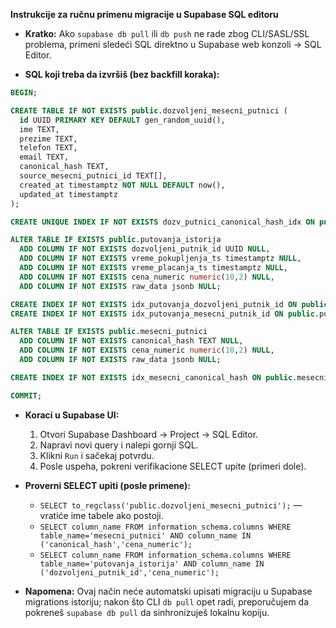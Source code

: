 **Instrukcije za ručnu primenu migracije u Supabase SQL editoru**

- **Kratko:** Ako `supabase db pull` ili `db push` ne rade zbog CLI/SASL/SSL problema, primeni sledeći SQL direktno u Supabase web konzoli -> SQL Editor.

- **SQL koji treba da izvršiš (bez backfill koraka):**

```sql
BEGIN;

CREATE TABLE IF NOT EXISTS public.dozvoljeni_mesecni_putnici (
  id UUID PRIMARY KEY DEFAULT gen_random_uuid(),
  ime TEXT,
  prezime TEXT,
  telefon TEXT,
  email TEXT,
  canonical_hash TEXT,
  source_mesecni_putnici_id TEXT[],
  created_at timestamptz NOT NULL DEFAULT now(),
  updated_at timestamptz
);

CREATE UNIQUE INDEX IF NOT EXISTS dozv_putnici_canonical_hash_idx ON public.dozvoljeni_mesecni_putnici (canonical_hash);

ALTER TABLE IF EXISTS public.putovanja_istorija
  ADD COLUMN IF NOT EXISTS dozvoljeni_putnik_id UUID NULL,
  ADD COLUMN IF NOT EXISTS vreme_pokupljenja_ts timestamptz NULL,
  ADD COLUMN IF NOT EXISTS vreme_placanja_ts timestamptz NULL,
  ADD COLUMN IF NOT EXISTS cena_numeric numeric(10,2) NULL,
  ADD COLUMN IF NOT EXISTS raw_data jsonb NULL;

CREATE INDEX IF NOT EXISTS idx_putovanja_dozvoljeni_putnik_id ON public.putovanja_istorija (dozvoljeni_putnik_id);
CREATE INDEX IF NOT EXISTS idx_putovanja_mesecni_putnik_id ON public.putovanja_istorija (mesecni_putnik_id);

ALTER TABLE IF EXISTS public.mesecni_putnici
  ADD COLUMN IF NOT EXISTS canonical_hash TEXT NULL,
  ADD COLUMN IF NOT EXISTS cena_numeric numeric(10,2) NULL,
  ADD COLUMN IF NOT EXISTS raw_data jsonb NULL;

CREATE INDEX IF NOT EXISTS idx_mesecni_canonical_hash ON public.mesecni_putnici (canonical_hash);

COMMIT;
```

- **Koraci u Supabase UI:**
  1. Otvori Supabase Dashboard -> Project -> SQL Editor.
  2. Napravi novi query i nalepi gornji SQL.
  3. Klikni `Run` i sačekaj potvrdu.
  4. Posle uspeha, pokreni verifikacione SELECT upite (primeri dole).

- **Proverni SELECT upiti (posle primene):**
  - `SELECT to_regclass('public.dozvoljeni_mesecni_putnici');` — vratiće ime tabele ako postoji.
  - `SELECT column_name FROM information_schema.columns WHERE table_name='mesecni_putnici' AND column_name IN ('canonical_hash','cena_numeric');`
  - `SELECT column_name FROM information_schema.columns WHERE table_name='putovanja_istorija' AND column_name IN ('dozvoljeni_putnik_id','cena_numeric');`

- **Napomena:** Ovaj način neće automatski upisati migraciju u Supabase migrations istoriju; nakon što CLI `db pull` opet radi, preporučujem da pokreneš `supabase db pull` da sinhronizuješ lokalnu kopiju.
